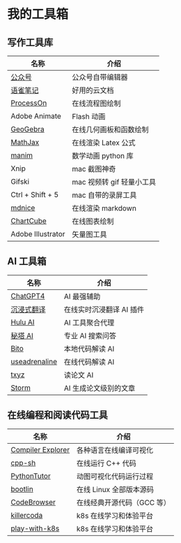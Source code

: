 # 我的工具箱

## 写作工具库 <a href="#xie-zuo-gong-ju-ku" id="xie-zuo-gong-ju-ku"></a>

<table data-column-title-hidden data-view="cards"><thead><tr><th>名称</th><th>介绍</th></tr></thead><tbody><tr><td><a href="https://mp.weixin.qq.com/">公众号</a></td><td>公众号自带编辑器</td></tr><tr><td><a href="https://www.yuque.com/">语雀笔记</a></td><td>好用的云文档</td></tr><tr><td><a href="https://www.processon.com/">ProcessOn</a></td><td>在线流程图绘制</td></tr><tr><td>Adobe Animate</td><td>Flash 动画</td></tr><tr><td><a href="https://www.geogebra.org/">GeoGebra</a></td><td>在线几何画板和函数绘制</td></tr><tr><td><a href="https://www.mathjax.org/">MathJax</a></td><td>在线渲染 Latex 公式</td></tr><tr><td><a href="https://www.manim.community/">manim</a></td><td>数学动画 python 库</td></tr><tr><td>Xnip</td><td>mac 截图神奇</td></tr><tr><td>Gifski</td><td>mac 视频转 gif 轻量小工具</td></tr><tr><td>Ctrl + Shift + 5</td><td>mac 自带的录屏工具</td></tr><tr><td><a href="https://editor.mdnice.com/">mdnice</a></td><td>在线渲染 markdown</td></tr><tr><td><a href="https://chartcube.alipay.com/">ChartCube</a></td><td>在线图表绘制</td></tr><tr><td>Adobe Illustrator</td><td>矢量图工具</td></tr></tbody></table>

## AI 工具箱 <a href="#ai-gong-ju-xiang" id="ai-gong-ju-xiang"></a>

<table data-column-title-hidden data-view="cards"><thead><tr><th>名称</th><th>介绍</th></tr></thead><tbody><tr><td><a href="https://chat.openai.com/">ChatGPT4</a></td><td>AI 最强辅助</td></tr><tr><td><a href="https://immersivetranslate.com/">沉浸式翻译</a></td><td>在线实时沉浸翻译 AI 插件</td></tr><tr><td><a href="https://h5.cxyhub.com/">Hulu AI</a></td><td>AI 工具聚合代理</td></tr><tr><td><a href="https://metaso.cn/">秘塔 AI</a></td><td>专业 AI 搜索问答</td></tr><tr><td><a href="https://bito.ai/">Bito</a></td><td>本地代码解读 AI</td></tr><tr><td><a href="https://useadrenaline.com/">useadrenaline</a></td><td>在线代码解读 AI</td></tr><tr><td><a href="https://www.txyz.ai/">txyz</a></td><td>读论文 AI</td></tr><tr><td><a href="https://storm.genie.stanford.edu/">Storm</a></td><td>AI 生成论文级别的文章</td></tr></tbody></table>

## 在线编程和阅读代码工具 <a href="#zai-xian-bian-cheng-he-yue-du-dai-ma-gong-ju" id="zai-xian-bian-cheng-he-yue-du-dai-ma-gong-ju"></a>

<table data-column-title-hidden data-view="cards"><thead><tr><th>名称</th><th>介绍</th></tr></thead><tbody><tr><td><a href="https://godbolt.org/">Compiler Explorer</a></td><td>各种语言在线编译可视化</td></tr><tr><td><a href="https://cpp.sh/">cpp-sh</a></td><td>在线运行 C++ 代码</td></tr><tr><td><a href="https://pythontutor.com/">PythonTutor</a></td><td>动图可视化代码运行过程</td></tr><tr><td><a href="https://elixir.bootlin.com/">bootlin</a></td><td>在线 Linux 全部版本源码</td></tr><tr><td><a href="https://codebrowser.dev/">CodeBrowser</a></td><td>在线经典开源代码（GCC 等）</td></tr><tr><td><a href="https://killercoda.com/">killercoda</a></td><td>k8s 在线学习和体验平台</td></tr><tr><td><a href="https://labs.play-with-k8s.com/">play-with-k8s</a></td><td>k8s 在线学习和体验平台</td></tr></tbody></table>
